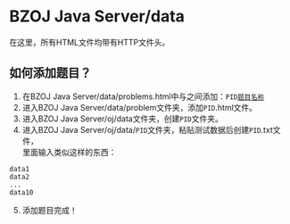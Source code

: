 # BZOJ Java Server/data
 
在这里，所有HTML文件均带有HTTP文件头。  

## 如何添加题目？

1. 在BZOJ Java Server/data/problems.html中<tbody>与</tbody>之间添加：<tr><td>`PID`</td><td><a href="/problem/`PID`.html">`题目名称`</a></td></tr>
2. 进入BZOJ Java Server/data/problem文件夹，添加`PID`.html文件。
3. 进入BZOJ Java Server/oj/data文件夹，创建`PID`文件夹。
4. 进入BZOJ Java Server/oj/data/`PID`文件夹，粘贴测试数据后创建`PID`.txt文件，  
里面输入类似这样的东西：
```plain
data1
data2
...
data10
```

5. 添加题目完成！
